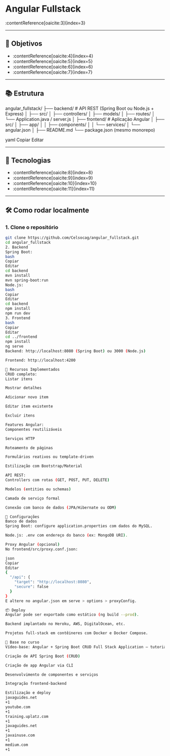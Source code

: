 # Angular Fullstack

:contentReference[oaicite:3]{index=3}

---

## 🎯 Objetivos

- :contentReference[oaicite:4]{index=4}
- :contentReference[oaicite:5]{index=5}
- :contentReference[oaicite:6]{index=6}
- :contentReference[oaicite:7]{index=7}

---

## 📚 Estrutura

angular_fullstack/
├── backend/ # API REST (Spring Boot ou Node.js + Express)
│ ├── src/
│ ├── controllers/
│ ├── models/
│ ├── routes/
│ └── Application.java / server.js
│
├── frontend/ # Aplicação Angular
│ ├── src/
│ ├── app/
│ │ ├── components/
│ │ └── services/
│ └── angular.json
│
├── README.md
└── package.json (mesmo monorepo)

yaml
Copiar
Editar

---

## 🚀 Tecnologias

- :contentReference[oaicite:8]{index=8}
- :contentReference[oaicite:9]{index=9}
- :contentReference[oaicite:10]{index=10}
- :contentReference[oaicite:11]{index=11}

---

## 🛠️ Como rodar localmente

### 1. Clone o repositório
```bash
git clone https://github.com/Celsocag/angular_fullstack.git
cd angular_fullstack
2. Backend
Spring Boot:
bash
Copiar
Editar
cd backend
mvn install
mvn spring-boot:run
Node.js:
bash
Copiar
Editar
cd backend
npm install
npm run dev
3. Frontend
bash
Copiar
Editar
cd ../frontend
npm install
ng serve
Backend: http://localhost:8080 (Spring Boot) ou 3000 (Node.js)

Frontend: http://localhost:4200

🧩 Recursos Implementados
CRUD completo:
Listar itens

Mostrar detalhes

Adicionar novo item

Editar item existente

Excluir itens

Features Angular:
Componentes reutilizáveis

Serviços HTTP

Roteamento de páginas

Formulários reativos ou template-driven

Estilização com Bootstrap/Material

API REST:
Controllers com rotas (GET, POST, PUT, DELETE)

Modelos (entities ou schemas)

Camada de serviço formal

Conexão com banco de dados (JPA/Hibernate ou ODM)

🔧 Configurações
Banco de dados
Spring Boot: configure application.properties com dados do MySQL.

Node.js: .env com endereço do banco (ex: MongoDB URI).

Proxy Angular (opcional)
No frontend/src/proxy.conf.json:

json
Copiar
Editar
{
  "/api": {
    "target": "http://localhost:8080",
    "secure": false
  }
}
E altere no angular.json em serve > options > proxyConfig.

📦 Deploy
Angular pode ser exportado como estático (ng build --prod).

Backend implantado no Heroku, AWS, DigitalOcean, etc.

Projetos full‑stack em contêineres com Docker e Docker Compose.

🎥 Base no curso
Vídeo-base: Angular + Spring Boot CRUD Full Stack Application — tutorial passo a passo cobrindo:

Criação de API Spring Boot (CRUD)

Criação de app Angular via CLI

Desenvolvimento de componentes e serviços

Integração frontend-backend

Estilização e deploy 
javaguides.net
+1
youtube.com
+1
training.uplatz.com
+1
javaguides.net
+1
javainuse.com
+1
medium.com
+1



